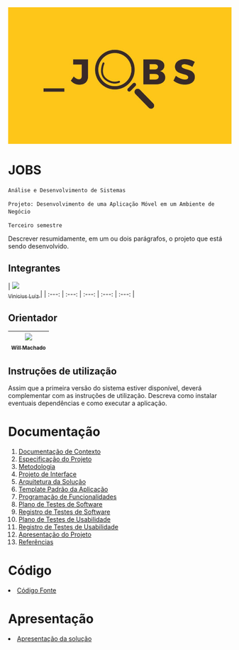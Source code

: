 <img src="docs/img/Jobslogo1.png" width="850">

# JOBS

`Análise e Desenvolvimento de Sistemas`

`Projeto: Desenvolvimento de uma Aplicação Móvel em um Ambiente de Negócio`

`Terceiro semestre`

Descrever resumidamente, em um ou dois parágrafos, o projeto que está sendo desenvolvido.


## Integrantes
| [<img src="https://avatars.githubusercontent.com/u/103579574?v=4" width=115><br><sub>Vinicius Luiz </sub>](https://github.com/viniciussluiz) |
| :---: | :---: | :---: | :---: | :---: |

## Orientador

| [<img src="https://avatars.githubusercontent.com/u/80125344?v=4" width=115><br><sub>Will Machado</sub>](https://github.com/willrsmachado) |
| :---: |
## Instruções de utilização

Assim que a primeira versão do sistema estiver disponível, deverá complementar com as instruções de utilização. Descreva como instalar eventuais dependências e como executar a aplicação.

# Documentação

<ol>
<li><a href="docs/01-Documentação de Contexto.md"> Documentação de Contexto</a></li>
<li><a href="docs/02-Especificação do Projeto.md"> Especificação do Projeto</a></li>
<li><a href="docs/03-Metodologia.md"> Metodologia</a></li>
<li><a href="docs/04-Projeto de Interface.md"> Projeto de Interface</a></li>
<li><a href="docs/05-Arquitetura da Solução.md"> Arquitetura da Solução</a></li>
<li><a href="docs/06-Template Padrão da Aplicação.md"> Template Padrão da Aplicação</a></li>
<li><a href="docs/07-Programação de Funcionalidades.md"> Programação de Funcionalidades</a></li>
<li><a href="docs/08-Plano de Testes de Software.md"> Plano de Testes de Software</a></li>
<li><a href="docs/09-Registro de Testes de Software.md"> Registro de Testes de Software</a></li>
<li><a href="docs/10-Plano de Testes de Usabilidade.md"> Plano de Testes de Usabilidade</a></li>
<li><a href="docs/11-Registro de Testes de Usabilidade.md"> Registro de Testes de Usabilidade</a></li>
<li><a href="docs/12-Apresentação do Projeto.md"> Apresentação do Projeto</a></li>
<li><a href="docs/13-Referências.md"> Referências</a></li>
</ol>

# Código

<li><a href="src/README.md"> Código Fonte</a></li>

# Apresentação

<li><a href="presentation/README.md"> Apresentação da solução</a></li>
